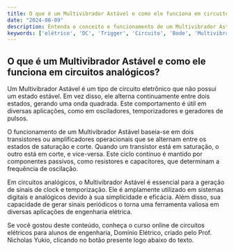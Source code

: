 ```yaml
---
title: O que é um Multivibrador Astável e como ele funciona em circuitos analógicos?
date: "2024-08-09"
description: Entenda o conceito e funcionamento de um Multivibrador Astável em circuitos analógicos.
keywords: ['elétrico', 'DC', 'Trigger', 'Circuito', 'Bode', 'Multivibrador', 'Analógico']
---
```


## O que é um Multivibrador Astável e como ele funciona em circuitos analógicos?

Um Multivibrador Astável é um tipo de circuito eletrônico que não possui um estado estável. Em vez disso, ele alterna continuamente entre dois estados, gerando uma onda quadrada. Este comportamento é útil em diversas aplicações, como em osciladores, temporizadores e geradores de pulsos.

O funcionamento de um Multivibrador Astável baseia-se em dois transistores ou amplificadores operacionais que se alternam entre os estados de saturação e corte. Quando um transistor está em saturação, o outro está em corte, e vice-versa. Este ciclo contínuo é mantido por componentes passivos, como resistores e capacitores, que determinam a frequência de oscilação.

Em circuitos analógicos, o Multivibrador Astável é essencial para a geração de sinais de clock e temporização. Ele é amplamente utilizado em sistemas digitais e analógicos devido à sua simplicidade e eficácia. Além disso, sua capacidade de gerar sinais periódicos o torna uma ferramenta valiosa em diversas aplicações de engenharia elétrica.

Se você gostou deste conteúdo, conheça o curso online de circuitos elétricos para alunos de engenharia, Domínio Elétrico, criado pelo Prof. Nicholas Yukio, clicando no botão presente logo abaixo do texto.